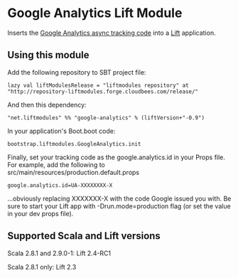 # Google Analytics Lift Module

Inserts the [Google Analytics async tracking code](http://code.google.com/apis/analytics/docs/tracking/asyncTracking.html) into a [Lift](http://www.liftweb.net) application.


## Using this module

Add the following repository to SBT project file:

	lazy val liftModulesRelease = "liftmodules repository" at "http://repository-liftmodules.forge.cloudbees.com/release/"

And then this dependency:

	"net.liftmodules" %% "google-analytics" % (liftVersion+"-0.9")

In your application's Boot.boot code:

	bootstrap.liftmodules.GoogleAnalytics.init

Finally, set your tracking code as the google.analytics.id in your Props file.  For example, add the following to src/main/resources/production.default.props

	google.analytics.id=UA-XXXXXXXX-X

...obviously replacing XXXXXXX-X with the code Google issued you with.  Be sure to start your Lift app with -Drun.mode=production flag (or set the value in your dev props file).

## Supported Scala and Lift versions

Scala 2.8.1 and 2.9.0-1: Lift 2.4-RC1

Scala 2.8.1 only: Lift 2.3
